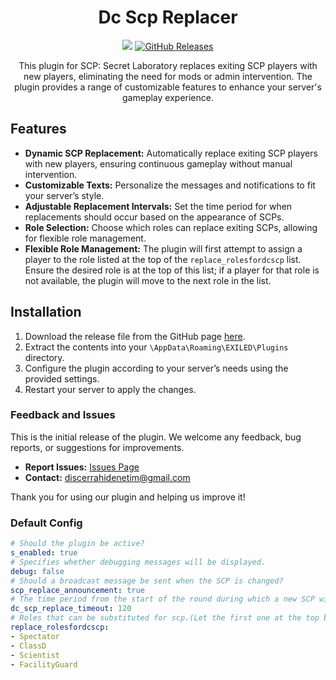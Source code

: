 <h1 align="center">Dc Scp Replacer</h1>
<div align="center">
<img src="https://img.shields.io/github/actions/workflow/status/Exiled-Team/EXILED/main.yml?style=for-the-badge&logo=githubactions&label=build"/>
<a href="https://github.com/MS-crew/DcScpReplacer/releases"><img src="https://img.shields.io/badge/build-1.0.0-brightgreen?style=for-the-badge&logo=gitbook&label=Release" href="https://github.com/MS-crew/DcScpReplacer/releases" alt="GitHub Releases"></a>


This plugin for SCP: Secret Laboratory replaces exiting SCP players with new players, eliminating the need for mods or admin intervention. The plugin provides a range of customizable features to enhance your server's gameplay experience.
</div>

## Features

- **Dynamic SCP Replacement:** Automatically replace exiting SCP players with new players, ensuring continuous gameplay without manual intervention.
- **Customizable Texts:** Personalize the messages and notifications to fit your server’s style.
- **Adjustable Replacement Intervals:** Set the time period for when replacements should occur based on the appearance of SCPs.
- **Role Selection:** Choose which roles can replace exiting SCPs, allowing for flexible role management.
- **Flexible Role Management:** The plugin will first attempt to assign a player to the role listed at the top of the `replace_rolesfordcscp` list. Ensure the desired role is at the top of this list; if a player for that role is not available, the plugin will move to the next role in the list.

## Installation

1. Download the release file from the GitHub page [here](https://github.com/MS-crew/DcScpReplacer/releases).
2. Extract the contents into your `\AppData\Roaming\EXILED\Plugins` directory.
3. Configure the plugin according to your server’s needs using the provided settings.
4. Restart your server to apply the changes.

### Feedback and Issues

This is the initial release of the plugin. We welcome any feedback, bug reports, or suggestions for improvements.

- **Report Issues:** [Issues Page](https://github.com/MS-crew/DcScpReplacer/issues)
- **Contact:** [discerrahidenetim@gmail.com](mailto:discerrahidenetim@gmail.com)

Thank you for using our plugin and helping us improve it!
### Default Config
```yml
# Should the plugin be active?
s_enabled: true
# Specifies whether debugging messages will be displayed.
debug: false
# Should a broadcast message be sent when the SCP is changed?
scp_replace_announcement: true
# The time period from the start of the round during which a new SCP will be assigned if one leaves.
dc_scp_replace_timeout: 120
# Roles that can be substituted for scp.(Let the first one at the top be the role you want to assign!)
replace_rolesfordcscp:
- Spectator
- ClassD
- Scientist
- FacilityGuard
```

